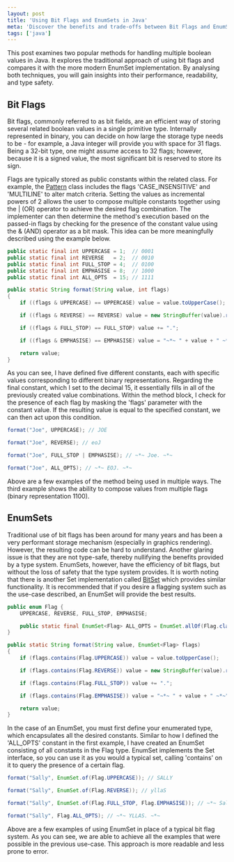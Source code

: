 ```yaml
---
layout: post
title: 'Using Bit Flags and EnumSets in Java'
meta: 'Discover the benefits and trade-offs between Bit Flags and EnumSets in Java with practical examples and performance insights.'
tags: ['java']
---
```


This post examines two popular methods for handling multiple boolean values in Java.
It explores the traditional approach of using bit flags and compares it with the more modern EnumSet implementation.
By analysing both techniques, you will gain insights into their performance, readability, and type safety.

<!--more-->

## Bit Flags

Bit flags, commonly referred to as bit fields, are an efficient way of storing several related boolean values in a single primitive type.
Internally represented in binary, you can decide on how large the storage type needs to be - for example, a Java integer will provide you with space for 31 flags.
Being a 32-bit type, one might assume access to 32 flags; however, because it is a signed value, the most significant bit is reserved to store its sign.

Flags are typically stored as public constants within the related class.
For example, the [Pattern](http://docs.oracle.com/javase/7/docs/api/java/util/regex/Pattern.html) class includes the flags 'CASE_INSENSITIVE' and 'MULTILINE' to alter match criteria.
Setting the values as incremental powers of 2 allows the user to compose multiple constants together using the | (OR) operator to achieve the desired flag combination.
The implementer can then determine the method's execution based on the passed-in flags by checking for the presence of the constant value using the & (AND) operator as a bit mask.
This idea can be more meaningfully described using the example below.

```java
public static final int UPPERCASE = 1;  // 0001
public static final int REVERSE   = 2;  // 0010
public static final int FULL_STOP = 4;  // 0100
public static final int EMPHASISE = 8;  // 1000
public static final int ALL_OPTS  = 15; // 1111

public static String format(String value, int flags)
{
    if ((flags & UPPERCASE) == UPPERCASE) value = value.toUpperCase();

    if ((flags & REVERSE) == REVERSE) value = new StringBuffer(value).reverse().toString();

    if ((flags & FULL_STOP) == FULL_STOP) value += ".";

    if ((flags & EMPHASISE) == EMPHASISE) value = "~*~ " + value + " ~*~";

    return value;
}
```

As you can see, I have defined five different constants, each with specific values corresponding to different binary representations.
Regarding the final constant, which I set to the decimal 15, it essentially fills in all of the previously created value combinations.
Within the method block, I check for the presence of each flag by masking the 'flags' parameter with the constant value.
If the resulting value is equal to the specified constant, we can then act upon this condition.

```java
format("Joe", UPPERCASE); // JOE

format("Joe", REVERSE); // eoJ

format("Joe", FULL_STOP | EMPHASISE); // ~*~ Joe. ~*~

format("Joe", ALL_OPTS); // ~*~ EOJ. ~*~
```

Above are a few examples of the method being used in multiple ways.
The third example shows the ability to compose values from multiple flags (binary representation 1100).

## EnumSets

Traditional use of bit flags has been around for many years and has been a very performant storage mechanism (especially in graphics rendering).
However, the resulting code can be hard to understand.
Another glaring issue is that they are not type-safe, thereby nullifying the benefits provided by a type system.
EnumSets, however, have the efficiency of bit flags, but without the loss of safety that the type system provides.
It is worth noting that there is another Set implementation called [BitSet](http://docs.oracle.com/javase/7/docs/api/java/util/BitSet.html) which provides similar functionality.
It is recommended that if you desire a flagging system such as the use-case described, an EnumSet will provide the best results.

```java
public enum Flag {
    UPPERCASE, REVERSE, FULL_STOP, EMPHASISE;

    public static final EnumSet<Flag> ALL_OPTS = EnumSet.allOf(Flag.class);
}
```

```java
public static String format(String value, EnumSet<Flag> flags)
{
    if (flags.contains(Flag.UPPERCASE)) value = value.toUpperCase();

    if (flags.contains(Flag.REVERSE)) value = new StringBuffer(value).reverse().toString();

    if (flags.contains(Flag.FULL_STOP)) value += ".";

    if (flags.contains(Flag.EMPHASISE)) value = "~*~ " + value + " ~*~";

    return value;
}
```

In the case of an EnumSet, you must first define your enumerated type, which encapsulates all the desired constants.
Similar to how I defined the 'ALL_OPTS' constant in the first example, I have created an EnumSet consisting of all constants in the Flag type.
EnumSet implements the Set interface, so you can use it as you would a typical set, calling 'contains' on it to query the presence of a certain flag.

```java
format("Sally", EnumSet.of(Flag.UPPERCASE)); // SALLY

format("Sally", EnumSet.of(Flag.REVERSE)); // yllaS

format("Sally", EnumSet.of(Flag.FULL_STOP, Flag.EMPHASISE)); // ~*~ Sally. ~*~

format("Sally", Flag.ALL_OPTS); // ~*~ YLLAS. ~*~
```

Above are a few examples of using EnumSet in place of a typical bit flag system.
As you can see, we are able to achieve all the examples that were possible in the previous use-case.
This approach is more readable and less prone to error.
